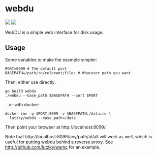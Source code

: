 # webdu

[![](https://images.microbadger.com/badges/version/lutzky/webdu.svg)](https://microbadger.com/images/lutzky/webdu "Get your own version badge on microbadger.com")
[![](https://images.microbadger.com/badges/image/lutzky/webdu.svg)](https://microbadger.com/images/lutzky/webdu "Get your own image badge on microbadger.com")

WebDU is a simple web interface for disk usage.

## Usage

Some variables to make the example simpler:

```shell
PORT=8099 # The default port
BASEPATH=/path/to/relevant/files # Whatever path you want
```

Then, either use directly:

```
go build webdu
./webdu --base_path $BASEPATH --port $PORT
```

...or with docker:

```shell
docker run -p $PORT:8099 -v $BASEPATH:/data:ro \
  lutzky/webdu --base_path=/data
```

Then point your browser at http://localhost:8099/.

Note that http://localhost:8099/any/path/at/all will work as well, which is useful for putting webdu behind a reverse proxy. See http://github.com/lutzky/wamc for an example.
